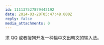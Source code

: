 ```yaml
---
id: 111137527879442192
date: 2014-03-20T05:47:48.000Z
reply: false
media_attachments: 0
---
```


求 QQ 或者搜狗开发一种输中文出韩文的输入法。

